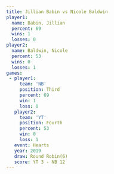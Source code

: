 ```yaml
---
title: Jillian Babin vs Nicole Baldwin
player1:               
  name: Babin, Jillian 
  percent: 69          
  wins: 1              
  losses: 0            
player2:               
  name: Baldwin, Nicole
  percent: 53          
  wins: 0              
  losses: 1            
games:
 - player1:         
     team: 'NB'     
     position: Third
     percent: 69    
     win: 1         
     loss: 0        
   player2:          
     team: 'YT'      
     position: Fourth
     percent: 53     
     win: 0          
     loss: 1         
   event: Hearts       
   year: 2019          
   draw: Round Robin(6)
   score: YT 3 - NB 12 
---
```

